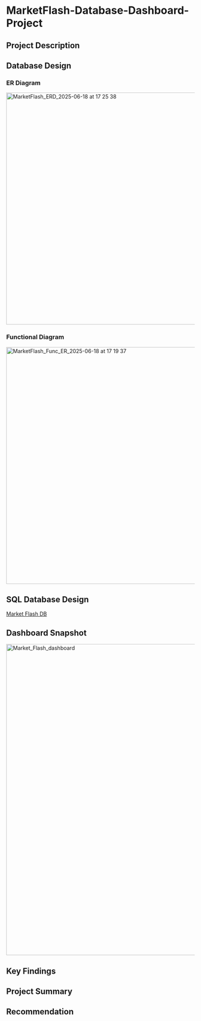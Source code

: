 # MarketFlash-Database-Dashboard-Project

## Project  Description

## Database Design
### ER Diagram
  <img width="758" height="618" alt="MarketFlash_ERD_2025-06-18 at 17 25 38" src="https://github.com/user-attachments/assets/93d76ecd-dde1-499e-adaa-867980742efa" />

  
### Functional Diagram
 <img width="912" height="631" alt="MarketFlash_Func_ER_2025-06-18 at 17 19 37" src="https://github.com/user-attachments/assets/144159c1-4b33-43a9-82b4-fbbe354f1a08" />

  
## SQL Database Design

[Market Flash DB](https://github.com/Nigar1209/MarketFlash-Database-Dashboard-Project/blob/main/sql_db/Database_MarketFlash.db)

## Dashboard Snapshot

<img width="1018" height="829" alt="Market_Flash_dashboard" src="https://github.com/user-attachments/assets/1015f145-78fe-4b4d-a776-6022b5d1e532" />

    
## Key Findings

## Project Summary

## Recommendation 
